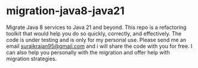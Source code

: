 # migration-java8-java21
Migrate Java 8 services to Java 21 and beyond. This repo is a refactoring toolkit that would help you do so quickly, correctly, and effectively.
The code is under testing and is only for my personal use. Please send me an email <surajkrajan95@gmail.com> and i will share the code with you for free. I can also help you personally with the migration and offer help with migration strategies.
